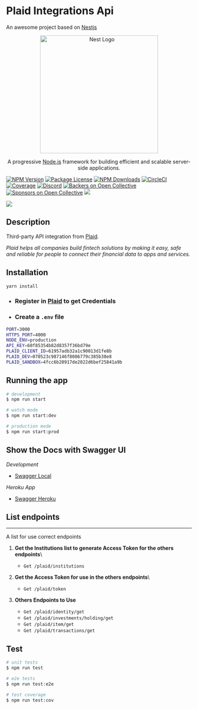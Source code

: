 # Plaid Integrations Api

An awesome project based on [Nestjs](http://nestjs.com/)

<p align="center">
  <a href="http://nestjs.com/" target="blank"><img src="https://nestjs.com/img/logo_text.svg" width="320" alt="Nest Logo" /></a>
</p>

[circleci-image]: https://img.shields.io/circleci/build/github/nestjs/nest/master?token=abc123def456
[circleci-url]: https://circleci.com/gh/nestjs/nest

  <p align="center">A progressive <a href="http://nodejs.org" target="_blank">Node.js</a> framework for building efficient and scalable server-side applications.</p>

<a href="https://www.npmjs.com/~nestjscore" target="_blank"><img src="https://img.shields.io/npm/v/@nestjs/core.svg" alt="NPM Version" /></a>
<a href="https://www.npmjs.com/~nestjscore" target="_blank"><img src="https://img.shields.io/npm/l/@nestjs/core.svg" alt="Package License" /></a>
<a href="https://www.npmjs.com/~nestjscore" target="_blank"><img src="https://img.shields.io/npm/dm/@nestjs/common.svg" alt="NPM Downloads" /></a>
<a href="https://circleci.com/gh/nestjs/nest" target="_blank"><img src="https://img.shields.io/circleci/build/github/nestjs/nest/master" alt="CircleCI" /></a>
<a href="https://coveralls.io/github/nestjs/nest?branch=master" target="_blank"><img src="https://coveralls.io/repos/github/nestjs/nest/badge.svg?branch=master#9" alt="Coverage" /></a>
<a href="https://discord.gg/G7Qnnhy" target="_blank"><img src="https://img.shields.io/badge/discord-online-brightgreen.svg" alt="Discord"/></a>
<a href="https://opencollective.com/nest#backer" target="_blank"><img src="https://opencollective.com/nest/backers/badge.svg" alt="Backers on Open Collective" /></a>
<a href="https://opencollective.com/nest#sponsor" target="_blank"><img src="https://opencollective.com/nest/sponsors/badge.svg" alt="Sponsors on Open Collective" /></a>
<a href="https://paypal.me/kamilmysliwiec" target="_blank"><img src="https://img.shields.io/badge/Donate-PayPal-ff3f59.svg"/></a>

<a href="https://twitter.com/nestframework" target="_blank"><img src="https://img.shields.io/twitter/follow/nestframework.svg?style=social&label=Follow"></a>

</p>
  <!--[![Backers on Open Collective](https://opencollective.com/nest/backers/badge.svg)](https://opencollective.com/nest#backer)
  [![Sponsors on Open Collective](https://opencollective.com/nest/sponsors/badge.svg)](https://opencollective.com/nest#sponsor)-->

## Description

Third-party API integration from [Plaid](https://plaid.com/docs/api/).

_Plaid helps all companies build fintech solutions by making it easy, safe and reliable for people to connect their financial data to apps and services._

## Installation

```bash
yarn install
```

- ### Register in [Plaid](https://dashboard.plaid.com/signup?email=&referrer_url=) to get Credentials

- ### Create a `.env` file

```bash
PORT=3000
HTTPS_PORT=4000
NODE_ENV=production
API_KEY=60f85354b82d8357f36bd79e
PLAID_CLIENT_ID=61957adb32a1c90013d1fe8b
PLAID_DEV=070523c987146f8086779c385b38e8
PLAID_SANDBOX=4fcc6b20917de2022d6bef25841a9b
```

## Running the app

```bash
# development
$ npm run start

# watch mode
$ npm run start:dev

# production mode
$ npm run start:prod
```

## Show the Docs with Swagger UI

_Development_

- [Swagger Local](http://localhost:3000/docs)

_Heroku App_

- [Swagger Heroku](https://test-fintech-integrations.herokuapp.com/docs)

## List endpoints

---

A list for use correct endpoints

1. **Get the Institutions list to generate Access Token for the others endpoints**\

   - `Get /plaid/institutions`

2. **Get the Access Token for use in the others endpoints**\

   - `Get /plaid/token`

3. **Others Endpoints to Use**

   - `Get /plaid/identity/get`
   - `Get /plaid/investments/holding/get`
   - `Get /plaid/item/get`
   - `Get /plaid/transactions/get`

## Test

```bash
# unit tests
$ npm run test

# e2e tests
$ npm run test:e2e

# test coverage
$ npm run test:cov
```
